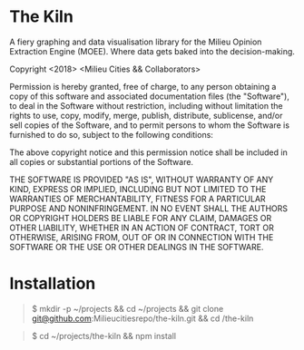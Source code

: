 # The Kiln
A fiery graphing and data visualisation library for the Milieu Opinion Extraction Engine (MOEE). Where data gets baked into the decision-making.

Copyright <2018> <Milieu Cities && Collaborators>

Permission is hereby granted, free of charge, to any person obtaining a copy of this software and associated documentation files (the "Software"), to deal in the Software without restriction, including without limitation the rights to use, copy, modify, merge, publish, distribute, sublicense, and/or sell copies of the Software, and to permit persons to whom the Software is furnished to do so, subject to the following conditions:

The above copyright notice and this permission notice shall be included in all copies or substantial portions of the Software.

THE SOFTWARE IS PROVIDED "AS IS", WITHOUT WARRANTY OF ANY KIND, EXPRESS OR IMPLIED, INCLUDING BUT NOT LIMITED TO THE WARRANTIES OF MERCHANTABILITY, FITNESS FOR A PARTICULAR PURPOSE AND NONINFRINGEMENT. IN NO EVENT SHALL THE AUTHORS OR COPYRIGHT HOLDERS BE LIABLE FOR ANY CLAIM, DAMAGES OR OTHER LIABILITY, WHETHER IN AN ACTION OF CONTRACT, TORT OR OTHERWISE, ARISING FROM, OUT OF OR IN CONNECTION WITH THE SOFTWARE OR THE USE OR OTHER DEALINGS IN THE SOFTWARE.


Installation
=======
> $ mkdir -p ~/projects && cd ~/projects && git clone git@github.com:Milieucitiesrepo/the-kiln.git && cd /the-kiln

>$ cd ~/projects/the-kiln && npm install
